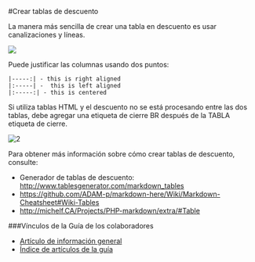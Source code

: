 <properties title="" pageTitle="Crear tablas de descuento" description="Explica cómo codificar tablas en Markdown." metaKeywords="" services="" solutions="" documentationCenter="" authors="mblythe" videoId="" scriptId="" manager="dongill" />

<tags ms.service="contributor-guide" ms.devlang="" ms.topic="article" ms.tgt_pltfrm="" ms.workload="" ms.date="09/01/2015" ms.author="mblythe" />

#Crear tablas de descuento

La manera más sencilla de crear una tabla en descuento es usar canalizaciones y líneas.

 ![][1]

Puede justificar las columnas usando dos puntos:

  	|-----:| - this is right aligned
  	|:-----| -  this is left aligned
  	|:-----:| - this is centered

Si utiliza tablas HTML y el descuento no se está procesando entre las dos tablas, debe agregar una etiqueta de cierre BR después de la TABLA etiqueta de cierre.

![2]

Para obtener más información sobre cómo crear tablas de descuento, consulte:
- Generador de tablas de descuento: http://www.tablesgenerator.com/markdown_tables
- https://github.com/ADAM-p/markdown-here/Wiki/Markdown-Cheatsheet#Wiki-Tables
- http://michelf.CA/Projects/PHP-markdown/extra/#Table

###Vínculos de la Guía de los colaboradores

- [Artículo de información general](./../README.md)
- [Índice de artículos de la guía](./contributor-guide-index.md)

<!--image references-->
[1]: ./media/create-tables-markdown/table-markdown.png
[2]: ./media/create-tables-markdown/break-tables.png
